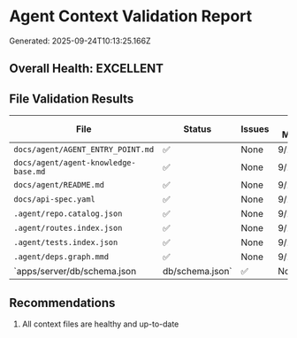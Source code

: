 # Agent Context Validation Report

Generated: 2025-09-24T10:13:25.166Z

## Overall Health: EXCELLENT

## File Validation Results

| File | Status | Issues | Last Modified |
|------|--------|--------|---------------|
| `docs/agent/AGENT_ENTRY_POINT.md` | ✅ | None | 9/24/2025 |
| `docs/agent/agent-knowledge-base.md` | ✅ | None | 9/24/2025 |
| `docs/agent/README.md` | ✅ | None | 9/24/2025 |
| `docs/api-spec.yaml` | ✅ | None | 9/24/2025 |
| `.agent/repo.catalog.json` | ✅ | None | 9/24/2025 |
| `.agent/routes.index.json` | ✅ | None | 9/24/2025 |
| `.agent/tests.index.json` | ✅ | None | 9/24/2025 |
| `.agent/deps.graph.mmd` | ✅ | None | 9/24/2025 |
| `apps/server/db/schema.json | db/schema.json` | ✅ | None | 9/24/2025 |

## Recommendations

1. All context files are healthy and up-to-date
